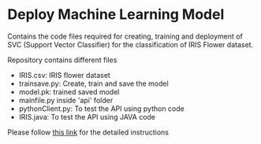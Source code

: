 # Deploy Machine Learning Model
Contains the code files required for creating, training and deployment of SVC (Support Vector Classifier) for the classification of IRIS Flower dataset.

Repository contains different files

- IRIS.csv: IRIS flower dataset
- trainsave.py: Create, train and save the model
- model.pk: trained saved model
- mainfile.py inside 'api' folder
- pythonClient.py: To test the API using python code
- IRIS.java: To test the API using JAVA code

Please follow [this link](https://tejalal.wordpress.com/2019/01/09/deploy-ml-model/) for the detailed instructions
